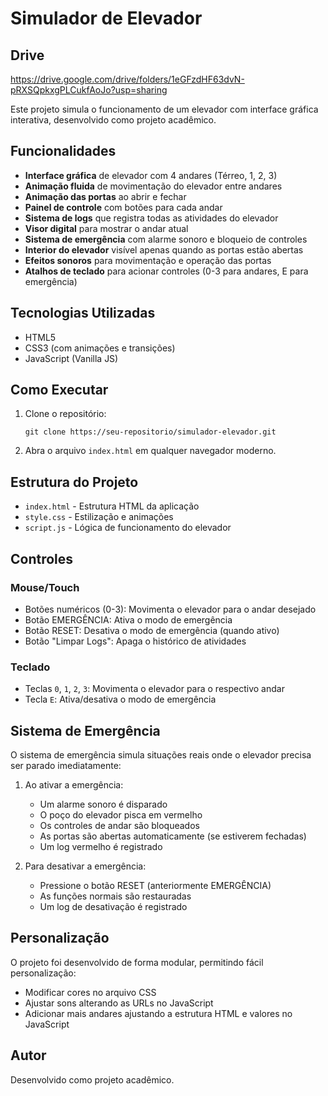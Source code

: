 # Simulador de Elevador

## Drive
https://drive.google.com/drive/folders/1eGFzdHF63dvN-pRXSQpkxgPLCukfAoJo?usp=sharing

Este projeto simula o funcionamento de um elevador com interface gráfica interativa, desenvolvido como projeto acadêmico.

## Funcionalidades

- **Interface gráfica** de elevador com 4 andares (Térreo, 1, 2, 3)
- **Animação fluida** de movimentação do elevador entre andares
- **Animação das portas** ao abrir e fechar
- **Painel de controle** com botões para cada andar
- **Sistema de logs** que registra todas as atividades do elevador
- **Visor digital** para mostrar o andar atual
- **Sistema de emergência** com alarme sonoro e bloqueio de controles
- **Interior do elevador** visível apenas quando as portas estão abertas
- **Efeitos sonoros** para movimentação e operação das portas
- **Atalhos de teclado** para acionar controles (0-3 para andares, E para emergência)

## Tecnologias Utilizadas

- HTML5
- CSS3 (com animações e transições)
- JavaScript (Vanilla JS)

## Como Executar

1. Clone o repositório:
   ```
   git clone https://seu-repositorio/simulador-elevador.git
   ```

2. Abra o arquivo `index.html` em qualquer navegador moderno.

## Estrutura do Projeto

- `index.html` - Estrutura HTML da aplicação
- `style.css` - Estilização e animações
- `script.js` - Lógica de funcionamento do elevador

## Controles

### Mouse/Touch
- Botões numéricos (0-3): Movimenta o elevador para o andar desejado
- Botão EMERGÊNCIA: Ativa o modo de emergência
- Botão RESET: Desativa o modo de emergência (quando ativo)
- Botão "Limpar Logs": Apaga o histórico de atividades

### Teclado
- Teclas `0`, `1`, `2`, `3`: Movimenta o elevador para o respectivo andar
- Tecla `E`: Ativa/desativa o modo de emergência

## Sistema de Emergência

O sistema de emergência simula situações reais onde o elevador precisa ser parado imediatamente:

1. Ao ativar a emergência:
   - Um alarme sonoro é disparado
   - O poço do elevador pisca em vermelho
   - Os controles de andar são bloqueados
   - As portas são abertas automaticamente (se estiverem fechadas)
   - Um log vermelho é registrado

2. Para desativar a emergência:
   - Pressione o botão RESET (anteriormente EMERGÊNCIA)
   - As funções normais são restauradas
   - Um log de desativação é registrado

## Personalização

O projeto foi desenvolvido de forma modular, permitindo fácil personalização:

- Modificar cores no arquivo CSS
- Ajustar sons alterando as URLs no JavaScript
- Adicionar mais andares ajustando a estrutura HTML e valores no JavaScript

## Autor

Desenvolvido como projeto acadêmico.
